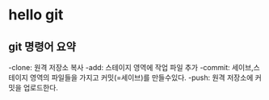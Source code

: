 # hello git


## git 명령어 요약

-clone: 원격 저장소 복사
-add: 스테이지 영역에 작업 파일 추가
-commit: 세이브,스테이지 영역의 파일들을 가지고 커밋(=세이브)를 만들수있다.
-push: 원격 저장소에 커밋을 업로드한다.